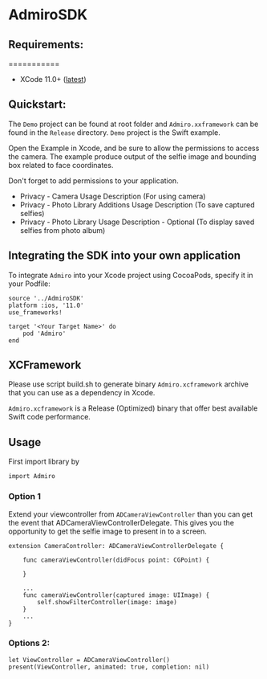 # AdmiroSDK

## Requirements: 
===========

* XCode 11.0+ ([latest](https://developer.apple.com/xcode/))


## Quickstart:
The `Demo` project can be found at root folder and `Admiro.xxframework` can be found in the `Release` directory.  `Demo` project is the Swift example.

Open the Example in Xcode, and be sure to allow the permissions to access the camera. The example produce output of the selfie image and bounding box related to face coordinates. 

Don't forget to add permissions to your application.

* Privacy - Camera Usage Description (For using camera)
* Privacy - Photo Library Additions Usage Description (To save captured selfies)
* Privacy - Photo Library Usage Description - Optional (To display saved selfies from photo album)

## Integrating the SDK into your own application


To integrate `Admiro` into your Xcode project using CocoaPods, specify it in your Podfile:

```
source '../AdmiroSDK'
platform :ios, '11.0'
use_frameworks!

target '<Your Target Name>' do
	pod 'Admiro'
end
```

## XCFramework
Please use script build.sh to generate binary `Admiro.xcframework` archive that you can use as a dependency in Xcode.

`Admiro.xcframework` is a Release (Optimized) binary that offer best available Swift code performance.


## Usage

First import library by

`import Admiro`


### Option 1
Extend your viewcontroller from `ADCameraViewController` than you can get the event that ADCameraViewControllerDelegate. This gives you the opportunity to get the selfie image to present in to a screen. 

```
extension CameraController: ADCameraViewControllerDelegate {

    func cameraViewController(didFocus point: CGPoint) {

    }
    
	...    
    func cameraViewController(captured image: UIImage) {
        self.showFilterController(image: image)
    }
  	...
}
```

### Options 2: 

```
let ViewController = ADCameraViewController()
present(ViewController, animated: true, completion: nil)
```

